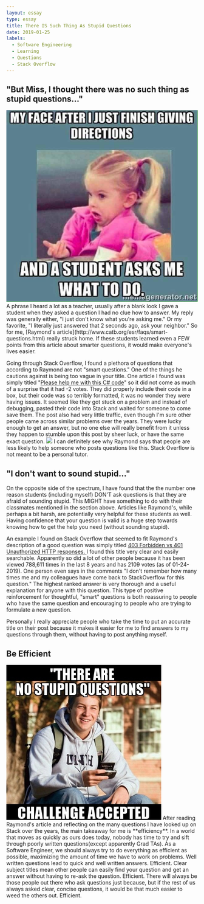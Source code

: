 ```yaml
---
layout: essay
type: essay
title: There IS Such Thing As Stupid Questions
date: 2019-01-25
labels:
  - Software Engineering
  - Learning
  - Questions
  - Stack Overflow
--- 
```


## \"But Miss, I thought there was no such thing as stupid questions...\"
<img class="ui small left rounded floated image" src="../images/Teacher-direction-to-students.jpg">
A phrase I heard a lot as a teacher, usually after a blank look I gave a student when they asked a question I had no clue how to answer.  My reply was generally either, "I just don't know what you're asking me." Or my favorite, "I literally just answered that 2 seconds ago, ask your neighbor."  So for me, [Raymond's article](http://www.catb.org/esr/faqs/smart-questions.html) really struck home.  If these students learned even a FEW points from this article about smarter questions, it would make everyone's lives easier.

Going through Stack Overflow, I found a plethora of questions that according to Raymond are not "smart questions."  One of the things he cautions against is being too vague in your title.  One article I found was simply titled \"[Please help me with this C# code](https://stackoverflow.com/questions/16509390/please-help-me-with-this-c-sharp-code)\" so it did not come as much of a surprise that it had -2 votes.  They did properly include their code in a box, but their code was so terribly formatted, it was no wonder they were having issues.  It seemed like they got stuck on a problem and instead of debugging, pasted their code into Stack and waited for someone to come save them.  The post also had very little traffic, even though I'm sure other people came across similar problems over the years.  They were lucky enough to get an answer, but no one else will really benefit from it unless they happen to stumble upon this post by sheer luck, or have the same exact question.
<img class="ui small right rounded floated image" src="https://media.giphy.com/media/3o7qDJgWwTgE50v91S/giphy.gif">
I can definitely see why Raymond says that people are less likely to help someone who posts questions like this.  Stack Overflow is not meant to be a personal tutor.

## \"I don't want to sound stupid...\"
On the opposite side of the spectrum, I have found that the the number one reason students (including myself) DON'T ask questions is that they are afraid of sounding stupid.  This MIGHT have something to do with their classmates mentioned in the section above.  Articles like Raymond's, while perhaps a bit harsh, are potentially very helpful for these students as well.  Having confidence that your question is valid is a huge step towards knowing how to get the help you need (without sounding stupid).

An example I found on Stack Overflow that seemed to fit Raymond's description of a good question was simply titled [403 Forbidden vs 401 Unauthorized HTTP responses.
](https://stackoverflow.com/questions/3297048/403-forbidden-vs-401-unauthorized-http-responses/6937030#6937030)  I found this title very clear and easily searchable.  Apparently so did a lot of other people because it has been viewed 788,611 times in the last 8 years and has 2109 votes (as of 01-24-2019).  One person even says in the comments \"I don't remember how many times me and my colleagues have come back to StackOverflow for this question.\" The highest ranked answer is very thorough and a useful explanation for anyone with this question.  This type of positive reinforcement for thoughtful, "smart" questions is both reassuring to people who have the same question and encouraging to people who are trying to formulate a new question.

Personally I really appreciate people who take the time to put an accurate title on their post because it makes it easier for me to find answers to my questions through them, without having to post anything myself.

## Be Efficient
<img class="ui small left rounded floated image" src="../images/stupid-question-challenge.jpg">
After reading Raymond's article and reflecting on the many questions I have looked up on Stack over the years, the main takeaway for me is **efficiency**.  In a world that moves as quickly as ours does today, nobody has time to try and sift through poorly written questions(except apparently Grad TAs).  As a Software Engineer, we should always try to do everything as efficient as possible, maximizing the amount of time we have to work on problems.  
Well written questions lead to quick and well written answers.  Efficient.  
Clear subject titles mean other people can easily find your question and get an answer without having to re-ask the question.  Efficient.  
There will always be those people out there who ask questions just because, but if the rest of us always asked clear, concise questions, it would be that much easier to weed the others out.  Efficient.




